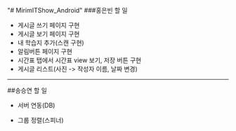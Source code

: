 "# MirimITShow_Android" 
###홍은빈 할 일
  - 게시글 쓰기 페이지 구현
  - 게시글 보기 페이지 구현
  - 내 학습지 추가(스캔 구현)
  - 알림버튼 페이지 구현
  - 시간표 탭에서 시간표 view 보기, 저장 버튼 구현
  - 게시글 리스트(사진 -> 작성자 이름, 날짜 변경)
--------
##송승연 할 일
  * 서버 연동(DB)
  - 그룹 정렬(스피너)
